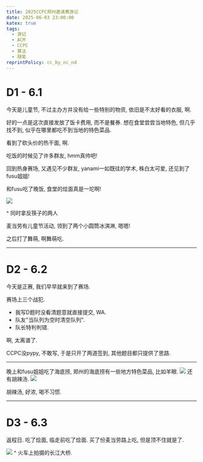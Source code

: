 ```yaml
---
title: 2025CCPC郑州邀请赛游记
date: 2025-06-03 23:00:00
katex: true
tags:
  - 游记
  - ACM
  - CCPC
  - 算法
  - 随笔
reprintPolicy: cc_by_nc_nd
---
```

# D1 - 6.1
今天是儿童节, 不过主办方并没有给一些特别的物资, 依旧是不太好看的衣服, 啊. 

好的一点是这次直接发放了饭卡费用, 而不是餐券. 想在食堂尝尝当地特色, 但几乎找不到, 似乎在哪里都吃不到当地的特色菜品. 

看到了砍头价的热干面, 啊. 

吃饭的时候见了许多群友, hmm真帅吧! 

回到热身赛场, 又遇见不少群友, yanami一如既往的学术, 株白太可爱, 还见到了fusu姐姐!

和fusu吃了晚饭, 食堂的烩面真是一坨啊!

![](https://www.zh314.xyz/img/25CCPC郑州邀请赛游记/Image_1748936874732~2.jpg)

^ 同时拿反筷子的两人

麦当劳有儿童节活动, 领到了两个小圆筒冰淇淋, 嗯嗯!

之后打了舞萌, 啊舞萌吃.

---
# D2 - 6.2
今天是正赛, 我们早早就来到了赛场.

赛场上三个战犯.
- 我写D题时没看清题意就直接提交, WA.
- 队友"当队列为空时清空队列".
- 队长特判判错.

啊, 太离谱了. 

CCPC没pypy, 不敢写, 于是只开了两道签到, 其他题目都只提供了思路.

---

晚上和fusu姐姐吃了海底捞, 郑州的海底捞有一些地方特色菜品, 比如羊眼.
![](https://www.zh314.xyz/img/25CCPC郑州邀请赛游记/PXL_20250602_132027791.jpg)
还有胡辣汤.
![](https://www.zh314.xyz/img/25CCPC郑州邀请赛游记/PXL_20250602_132159344.jpg)

胡辣汤, 好浓, 喝不习惯.

---

# D3 - 6.3
返程日. 吃了烩面, 临走前吃了烩面. 买了份麦当劳路上吃, 但是顶不住就是了.

![](https://www.zh314.xyz/img/25CCPC郑州邀请赛游记/PXL_20250603_131101579.jpg)
^ 火车上拍摄的长江大桥.